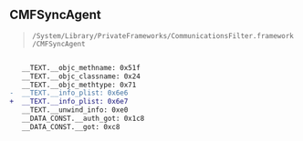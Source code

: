 ## CMFSyncAgent

> `/System/Library/PrivateFrameworks/CommunicationsFilter.framework/CMFSyncAgent`

```diff

   __TEXT.__objc_methname: 0x51f
   __TEXT.__objc_classname: 0x24
   __TEXT.__objc_methtype: 0x71
-  __TEXT.__info_plist: 0x6e6
+  __TEXT.__info_plist: 0x6e7
   __TEXT.__unwind_info: 0xe0
   __DATA_CONST.__auth_got: 0x1c8
   __DATA_CONST.__got: 0xc8

```
